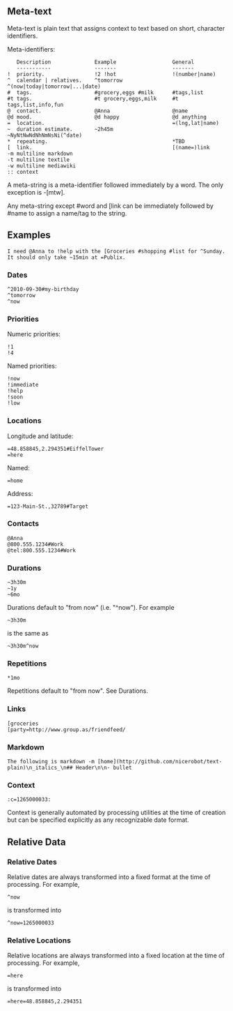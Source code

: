 ## Meta-text

Meta-text is plain text that assigns context to text based on short, character identifiers.

Meta-identifiers:

       Description              Example                  General
       -----------              -------                  -------
    !  priority.                !2 !hot                  !(number|name)
    ^  calendar | relatives.    ^tomorrow                ^(now|today|tomorrow|...|date)
    #  tags.                    #grocery,eggs #milk      #tags,list
    #t tags.                    #t grocery,eggs,milk     #t tags,list,info,fun
    @  contact.                 @Anna                    @name
    @d mood.                    @d happy                 @d anything
    =  location.                                         =(lng,lat|name)
    ~  duration estimate.       ~2h45m                   ~NyNtNwNdNhNmNsNi(^date)
    *  repeating.                                        *TBD
    [  link.                                             [(name=)link
    -m multiline markdown
    -t multiline textile
    -w multiline mediawiki
    :: context

A meta-string is a meta-identifier followed immediately by a word. The only exception is -[mtw].

Any meta-string except #word and [link can be immediately followed by #name to assign a name/tag to the string.

## Examples

    I need @Anna to !help with the [Groceries #shopping #list for ^Sunday. It should only take ~15min at =Publix.

### Dates

    ^2010-09-30#my-birthday
    ^tomorrow
    ^now

### Priorities

Numeric priorities:

    !1
    !4

Named priorities:

    !now
    !immediate
    !help
    !soon
    !low

### Locations

Longitude and latitude:

    =48.858845,2.294351#EiffelTower
    =here

Named:

    =home

Address:

    =123-Main-St.,32789#Target

### Contacts

    @Anna
    @800.555.1234#Work
    @tel:800.555.1234#Work

### Durations

    ~3h30m
    ~1y
    ~6mo

Durations default to "from now" (i.e. "^now"). For example

    ~3h30m

is the same as

    ~3h30m^now

### Repetitions

    *1mo

Repetitions default to "from now". See Durations.

### Links

    [groceries
    [party=http://www.group.as/friendfeed/

### Markdown

    The following is markdown -m [home](http://github.com/nicerobot/text-plain)\n_italics_\n## Header\n\n- bullet

### Context

    :c=1265000033:

Context is generally automated by processing utilities at the time of creation but can be specified explicitly as any recognizable date format.

## Relative Data

### Relative Dates

Relative dates are always transformed into a fixed format at the time of processing. For example,

    ^now

is transformed into

    ^now=1265000033

### Relative Locations

Relative locations are always transformed into a fixed location at the time of processing. For example,

    =here

is transformed into

    =here=48.858845,2.294351
